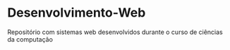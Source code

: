 # Desenvolvimento-Web
Repositório com sistemas web desenvolvidos durante o curso de ciências da computação
